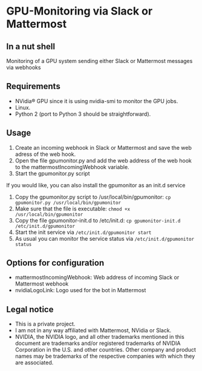 # GPU-Monitoring via Slack or Mattermost

## In a nut shell
Monitoring of a GPU system sending either Slack or Mattermost messages via webhooks

## Requirements
* NVidia® GPU since it is using nvidia-smi to monitor the GPU jobs.
* Linux.
* Python 2 (port to Python 3 should be straightforward).

## Usage
1. Create an incoming webhook in Slack or Mattermost and save the web adress of the web hook.
1. Open the file gpumonitor.py and add the web address of the web hook to the mattermostIncomingWebhook variable.
1. Start the gpumonitor.py script

If you would like, you can also install the gpumonitor as an init.d service
1. Copy the gpumonitor.py script to /usr/local/bin/gpumonitor: `cp gpumonitor.py /usr/local/bin/gpumonitor`
1. Make sure that the file is executable: `chmod +x /usr/local/bin/gpumonitor`
1. Copy the file gpumonitor-init.d to /etc/init.d: `cp gpumonitor-init.d /etc/init.d/gpumonitor`
1. Start the init service via `/etc/init.d/gpumonitor start`
1. As usual you can monitor the service status via `/etc/init.d/gpumonitor status`

## Options for configuration
* mattermostIncomingWebhook: Web address of incoming Slack or Mattermost webhook
* nvidiaLogoLink: Logo used for the bot in Mattermost

## Legal notice
* This is a private project.
* I am not in any way affiliated with Mattermost, NVidia or Slack.
* NVIDIA, the NVIDIA logo, and all other trademarks mentioned in this document  are trademarks and/or registered trademarks of NVIDIA Corporation
in the U.S. and other countries. Other company and product names may be trademarks
of the respective companies with which they are associated.
